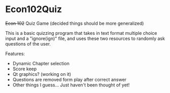 Econ102Quiz
===========

~~Econ 102~~ Quiz Game (decided things should be more generalized)

This is a basic quizzing program that takes in text format multiple choice input and a "ignore(ign)" file, and uses these two resources to randomly ask questions of the user.

Features:
- Dynamic Chapter selection
- Score keep
- Qt graphics? (working on it)
- Questions are removed form play after correct answer
- Other things I guess... Just haven't been thought of yet!
